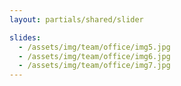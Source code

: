 ```yaml
---
layout: partials/shared/slider

slides:
  - /assets/img/team/office/img5.jpg
  - /assets/img/team/office/img6.jpg
  - /assets/img/team/office/img7.jpg
---
```

